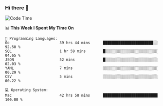 ### Hi there 👋

<!--
**CrazyCollin/crazycollin** is a ✨ _special_ ✨ repository because its `README.md` (this file) appears on your GitHub profile.

Here are some ideas to get you started:

- 🔭 I’m currently working on ...
- 🌱 I’m currently learning ...
- 👯 I’m looking to collaborate on ...
- 🤔 I’m looking for help with ...
- 💬 Ask me about ...
- 📫 How to reach me: ...
- 😄 Pronouns: ...
- ⚡ Fun fact: ...
-->

<!--START_SECTION:waka-->
![Code Time](http://img.shields.io/badge/Code%20Time-3%2C283%20hrs%2013%20mins-blue)

📊 **This Week I Spent My Time On** 

```text
💬 Programming Languages: 
Go                       39 hrs 44 mins      ███████████████████████░░   92.50 % 
SQL                      1 hr 59 mins        █░░░░░░░░░░░░░░░░░░░░░░░░   04.65 % 
JSON                     52 mins             █░░░░░░░░░░░░░░░░░░░░░░░░   02.03 % 
YAML                     7 mins              ░░░░░░░░░░░░░░░░░░░░░░░░░   00.29 % 
CSV                      5 mins              ░░░░░░░░░░░░░░░░░░░░░░░░░   00.22 % 

💻 Operating System: 
Mac                      42 hrs 58 mins      █████████████████████████   100.00 % 
```


<!--END_SECTION:waka-->

